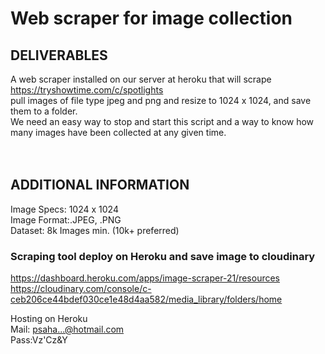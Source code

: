 # Web scraper for image collection

## DELIVERABLES
A web scraper installed on our server at heroku that will scrape<br />
https://tryshowtime.com/c/spotlights<br />
pull images of file type jpeg and png and resize to 1024 x 1024, and save them to a folder.<br />
We need an easy way to stop and start this script and a way to know how many images have been collected at any given time.<br />
<br /><br />
## ADDITIONAL INFORMATION
Image Specs: 1024 x 1024<br />
Image Format:.JPEG, .PNG<br />
Dataset: 8k Images min. (10k+ preferred)<br />

### Scraping tool deploy on Heroku and save image to cloudinary
https://dashboard.heroku.com/apps/image-scraper-21/resources<br />
https://cloudinary.com/console/c-ceb206ce44bdef030ce1e48d4aa582/media_library/folders/home<br />
 
Hosting on Heroku<br />
Mail: psaha...@hotmail.com<br />
Pass:Vz'Cz\&Y<br />
